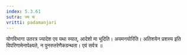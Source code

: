 ```yaml
---
index: 5.3.61
sutra: ज्य च
vritti: padamanjari
---
```


 योगविभागा उतरत्र ज्यादेश एव यथा स्यात्, आदेशो मा भूदिति। अयमनयोरिति। अतिशयेन प्रशस्य इति विपरिणामेनापेक्ष्यते, न पुनरुतरेणैकग्रन्थता। एवं सर्वत्र ॥